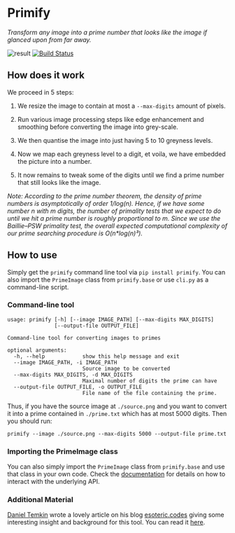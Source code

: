 # Primify

_Transform any image into a prime number that looks like the image if glanced upon from far away._

![result](https://i.imgur.com/UoMYkVS.png)
[![Build Status](https://travis-ci.org/joemccann/dillinger.svg?branch=master)](https://travis-ci.org/joemccann/dillinger)

## How does it work

We proceed in 5 steps:

1. We resize the image to contain at most a `--max-digits` amount of pixels.

2. Run various image processing steps like edge enhancement and smoothing before converting the image into grey-scale.

3. We then quantise the image into just having 5 to 10 greyness levels.

4. Now we map each greyness level to a digit, et voila, we have embedded the picture into a number.

5. It now remains to tweak some of the digits until we find a prime number that still looks like the image.

_Note: According to the prime number theorem, the density of prime numbers is asymptotically of order 1/log(n). Hence, if we have some number n with m digits, the number of primality tests that we expect to do until we hit a prime number is roughly proportional to m. Since we use the Baillie–PSW primality test, the overall expected computational complexity of our prime searching procedure is O(n\*log(n)³)._

## How to use

Simply get the `primify` command line tool via `pip install primify`.
You can also import the `PrimeImage` class from `primify.base` or use `cli.py` as a command-line script.

### Command-line tool

```
usage: primify [-h] [--image IMAGE_PATH] [--max-digits MAX_DIGITS]
               [--output-file OUTPUT_FILE]

Command-line tool for converting images to primes

optional arguments:
  -h, --help            show this help message and exit
  --image IMAGE_PATH, -i IMAGE_PATH
                        Source image to be converted
  --max-digits MAX_DIGITS, -d MAX_DIGITS
                        Maximal number of digits the prime can have
  --output-file OUTPUT_FILE, -o OUTPUT_FILE
                        File name of the file containing the prime.

```

Thus, if you have the source image at `./source.png` and you want to convert it into a prime contained in `./prime.txt` which has at most 5000 digits. Then you should run:

`primify --image ./source.png --max-digits 5000 --output-file prime.txt`

### Importing the PrimeImage class

You can also simply import the `PrimeImage` class from `primify.base` and use that class in your own code. Check the [documentation](https://primify.readthedocs.io/) for details on how to interact with the underlying API.

### Additional Material

[Daniel Temkin](http://danieltemkin.com/) wrote a lovely article on his blog [esoteric.codes](https://esoteric.codes) giving some interesting insight and background for this tool. You can read it [here](https://esoteric.codes/blog/primify).
